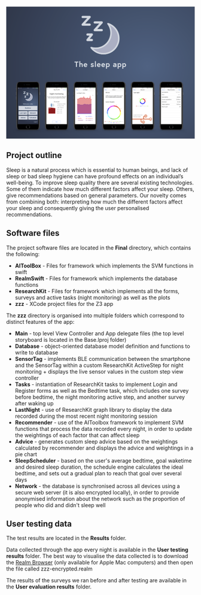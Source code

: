 ![Header](https://github.com/hfroot/zzz/blob/master/ZZZHeader.png)

## Project outline
Sleep is a natural process which is essential to human beings, and lack of sleep or bad sleep hygiene can have profound effects on an individual’s well-being. To improve sleep quality there are several existing technologies. Some of them indicate how much different factors affect your sleep. Others, give recommendations based on general parameters. Our novelty comes from combining both: interpreting how much the different factors affect your sleep and consequently giving the user personalised recommendations.

## Software files
The project software files are located in the **Final** directory, which contains the following:

* **AIToolBox** - Files for framework which implements the SVM functions in swift
* **RealmSwift** - Files for framework which implements the database functions
* **ResearchKit** - Files for framework which implements all the forms, surveys and active tasks (night monitoring) as well as the plots
* **zzz** - XCode project files for the Z3 app

The **zzz** directory is organised into multiple folders which correspond to distinct features of the app:

* **Main** - top level View Controller and App delegate files (the top level storyboard is located in the Base.lproj folder)
* **Database** - object-oriented database model definition and functions to write to database
* **SensorTag** - implements BLE communication between the smartphone and the SensorTag within a custom ResearchKit ActiveStep for night monitoring + displays the live sensor values in the custom step view controller
* **Tasks** - instantiation of ResearchKit tasks to implement Login and Register forms as well as the Bedtime task, which includes one survey before bedtime, the night monitoring active step, and another survey after waking up
* **LastNight** - use of ResearchKit graph library to display the data recorded during the most recent night monitoring session
* **Recommender** - use of the AIToolbox framework to implement SVM functions that process the data recorded every night, in order to update the weightings of each factor that can affect sleep
* **Advice** - generates custom sleep advice based on the weightings calculated by recommender and displays the advice and weightings in a pie chart
* **SleepScheduler** - based on the user's average bedtime, goal waketime and desired sleep duration, the schedule engine calculates the ideal bedtime, and sets out a gradual plan to reach that goal over several days
* **Network** - the database is synchronised across all devices using a secure web server (it is also encrypted locally), in order to provide anonymised information about the network such as the proportion of people who did and didn't sleep well

## User testing data

The test results are located in the **Results** folder. 

Data collected through the app every night is available in the **User testing results** folder. The best way to visualise the data collected is to download the [Realm Browser](https://itunes.apple.com/gb/app/realm-browser/id1007457278?mt=12) (only available for Apple Mac computers) and then open the file called zzz-encrypted.realm

The results of the surveys we ran before and after testing are available in the **User evaluation results** folder.
